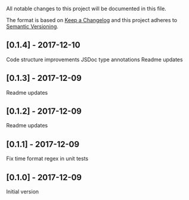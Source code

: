 All notable changes to this project will be documented in this file.

The format is based on [Keep a Changelog](http://keepachangelog.com/en/1.0.0/)
and this project adheres to [Semantic Versioning](http://semver.org/spec/v2.0.0.html).

## [0.1.4] - 2017-12-10
Code structure improvements
JSDoc type annotations
Readme updates

## [0.1.3] - 2017-12-09
Readme updates

## [0.1.2] - 2017-12-09
Readme updates

## [0.1.1] - 2017-12-09
Fix time format regex in unit tests

## [0.1.0] - 2017-12-09
Initial version
